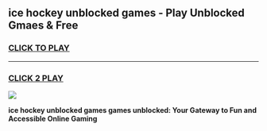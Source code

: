 
## ice hockey unblocked games - Play Unblocked Gmaes & Free
<h3>
<a href="https://news.freeplayer.one?title=ice_hockey_unblocked_games&ref=23F">CLICK TO PLAY</a></h3>
<hr>

<h3>
<a href="https://news.freeplayer.one?title=ice_hockey_unblocked_games&ref=23F">CLICK 2 PLAY</a>
  
</h3>

<a href="https://news.freeplayer.one?title=ice_hockey_unblocked_games&ref=23F/"><img src="https://clearcache.store/games.png"></a>


**ice hockey unblocked games games unblocked: Your Gateway to Fun and Accessible Online Gaming**
